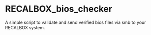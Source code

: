 # RECALBOX_bios_checker
A simple script to validate and send verified bios files via smb to your RECALBOX system.
